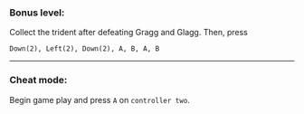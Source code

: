 ### Bonus level:

Collect the trident after defeating Gragg and Glagg. Then, press 

`Down(2), Left(2), Down(2), A, B, A, B`

--- 

### Cheat mode:

Begin game play and press `A` on `controller two`.